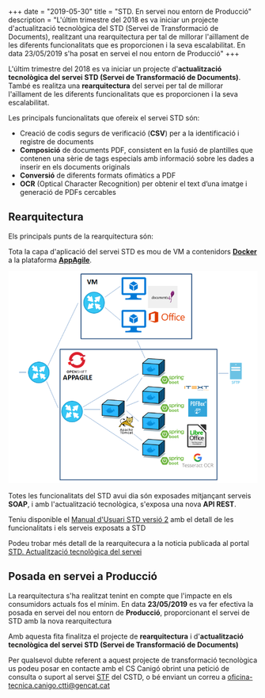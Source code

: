 +++
date        = "2019-05-30"
title       = "STD. En servei nou entorn de Producció"
description = "L'últim trimestre del 2018 es va iniciar un projecte d'actualització tecnològica del STD (Servei de Transformació de Documents), realitzant una rearquitectura per tal de millorar l'aïllament de les diferents funcionalitats que es proporcionen i la seva escalabilitat. En data 23/05/2019 s'ha posat en servei el nou entorn de Producció"
+++

L'últim trimestre del 2018 es va iniciar un projecte d'**actualització tecnològica del servei STD (Servei de Transformació de Documents)**. També es realitza una **rearquitectura** del servei per tal de millorar l'aïllament de les diferents funcionalitats que es proporcionen i la seva escalabilitat. 

Les principals funcionalitats que ofereix el servei STD són:

* Creació de codis segurs de verificació (**CSV**) per a la identificació i registre de documents
* **Composició** de documents PDF, consistent en la fusió de plantilles que contenen una sèrie de tags especials
amb informació sobre les dades a inserir en els documents originals
* **Conversió** de diferents formats ofimàtics a PDF
* **OCR** (Optical Character Recognition) per obtenir el text d’una imatge i generació de PDFs cercables

## Rearquitectura

Els principals punts de la rearquitectura són:

Tota la capa d'aplicació del servei STD es mou de VM a contenidors [**Docker**](https://canigo.ctti.gencat.cat/cloud/cataleg/#contenidors-docker) a la plataforma [**AppAgile**](https://canigo.ctti.gencat.cat/cloud/contenidors_appagile/).

![std2-arquitectura](/images/news/std2-arquitectura.PNG)

Totes les funcionalitats del STD avui dia són exposades mitjançant serveis **SOAP**, i amb l'actualització tecnològica, s'exposa una nova **API REST**.

Teniu disponible el [Manual d'Usuari STD versió 2](/related/sgde/CSCanigo.MU.P00.E01_manual_usuari_STD2_1.0.pdf) amb el detall de les funcionalitats i els serveis exposats a STD

Podeu trobar més detall de la rearquitecura a la noticia publicada al portal [STD. Actualització tecnològica del servei](/noticies/2019-02-20-actualitzacio-tecnologica-std/)

## Posada en servei a Producció

La rearquitectura s'ha realitzat tenint en compte que l'impacte en els consumidors actuals fos el mínim. En data **23/05/2019** es va fer efectiva la posada en servei del nou entorn de **Producció**, proporcionant el servei de STD amb la nova rearquitectura

Amb aquesta fita finalitza el projecte de **rearquitectura** i d'**actualització tecnològica del servei STD (Servei de Transformació de Documents)**

Per qualsevol dubte referent a aquest projecte de transformació tecnològica us podeu posar en contacte amb el CS Canigó obrint una petició de consulta o suport al servei [STF](https://cstd.ctti.gencat.cat/jiracstd/projects/STF) del CSTD, o bé enviant un correu a [oficina-tecnica.canigo.ctti@gencat.cat](mailto:oficina-tecnica.canigo.ctti@gencat.cat)
